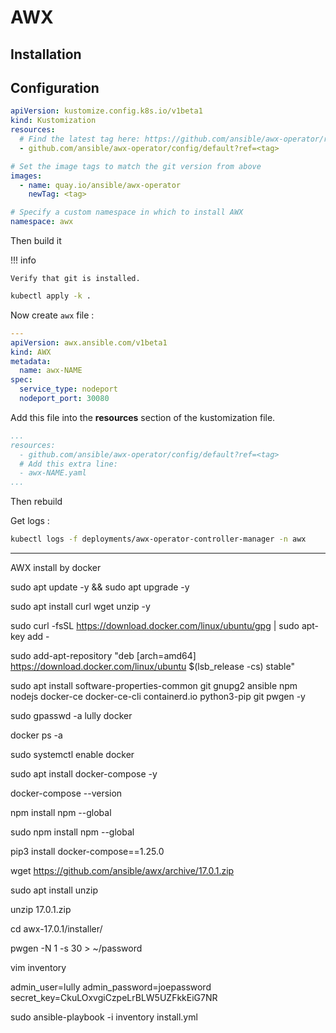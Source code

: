 # AWX

## Installation


## Configuration

```yaml title="kustomization.yaml"
apiVersion: kustomize.config.k8s.io/v1beta1
kind: Kustomization
resources:
  # Find the latest tag here: https://github.com/ansible/awx-operator/releases
  - github.com/ansible/awx-operator/config/default?ref=<tag>

# Set the image tags to match the git version from above
images:
  - name: quay.io/ansible/awx-operator
    newTag: <tag>

# Specify a custom namespace in which to install AWX
namespace: awx
```

Then build it

!!! info

    Verify that git is installed.

```bash
kubectl apply -k .
```

Now create `awx` file :

```yaml title="awx.yaml"
---
apiVersion: awx.ansible.com/v1beta1
kind: AWX
metadata:
  name: awx-NAME
spec:
  service_type: nodeport
  nodeport_port: 30080
```

Add this file into the **resources** section of the kustomization file.

```yaml
...
resources:
  - github.com/ansible/awx-operator/config/default?ref=<tag>
  # Add this extra line:
  - awx-NAME.yaml
...
```

Then rebuild

Get logs :

```bash
kubectl logs -f deployments/awx-operator-controller-manager -n awx
```

---


AWX install by docker

sudo apt update -y && sudo apt upgrade -y

sudo apt install curl wget unzip -y

sudo curl -fsSL https://download.docker.com/linux/ubuntu/gpg | sudo apt-key add -

sudo add-apt-repository "deb [arch=amd64] https://download.docker.com/linux/ubuntu $(lsb_release -cs) stable"

sudo apt install software-properties-common git gnupg2 ansible npm nodejs docker-ce docker-ce-cli containerd.io python3-pip git pwgen -y

sudo gpasswd -a lully docker

docker ps -a

sudo systemctl enable docker

sudo apt install docker-compose -y

docker-compose --version

npm install npm --global

sudo npm install npm --global

pip3 install docker-compose==1.25.0

wget https://github.com/ansible/awx/archive/17.0.1.zip

sudo apt install unzip

unzip 17.0.1.zip

cd awx-17.0.1/installer/

pwgen -N 1 -s 30 > ~/password


vim inventory

 admin_user=lully
 admin_password=joepassword
 secret_key=CkuLOxvgiCzpeLrBLW5UZFkkEiG7NR

sudo ansible-playbook -i inventory install.yml